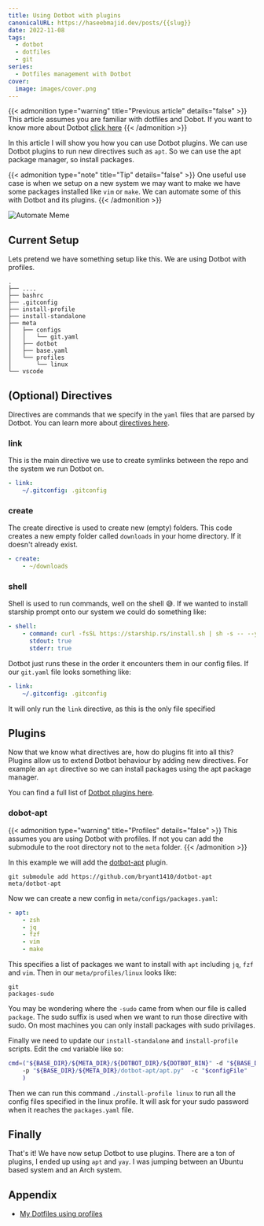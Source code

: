 ```yaml
---
title: Using Dotbot with plugins
canonicalURL: https://haseebmajid.dev/posts/{{slug}}
date: 2022-11-08
tags:
  - dotbot
  - dotfiles
  - git
series:
  - Dotfiles management with Dotbot
cover:
  image: images/cover.png
---
```


{{< admonition type="warning" title="Previous article" details="false" >}}
This article assumes you are familiar with dotfiles and Dobot.
If you want to know more about Dotbot [click here](/posts/2022-10-15-how-to-manage-your-dotfiles-with-dotbot)
{{< /admonition >}}

In this article I will show you how you can use Dotbot plugins. We can use Dotbot plugins to run new directives such as `apt`.
So we can use the apt package manager, so install packages.

{{< admonition type="note" title="Tip" details="false" >}}
One useful use case is when we setup on a new system we may want to make we have some packages installed like `vim` or `make`.
We can automate some of this with Dotbot and its plugins.
{{< /admonition >}}

![Automate Meme](images/automate.png)

## Current Setup

Lets pretend we have something setup like this. We are using Dotbot with profiles.

```
.
├── ....
├── bashrc
├── .gitconfig
├── install-profile
├── install-standalone
├── meta
│   ├── configs
│   │   └── git.yaml
│   ├── dotbot
│   ├── base.yaml
│   └── profiles
│       └── linux
└── vscode
```

## (Optional) Directives

Directives are commands that we specify in the `yaml` files that are parsed by Dotbot.
You can learn more about [directives here](https://github.com/anishathalye/dotbot#link).

### link

This is the main directive we use to create symlinks between the repo and the system we run Dotbot on.

```yaml
- link:
    ~/.gitconfig: .gitconfig
```

### create

The create directive is used to create new (empty) folders. This code creates a new empty folder called `downloads` in your home directory.
If it doesn't already exist.

```yaml
- create:
    - ~/downloads
```

### shell

Shell is used to run commands, well on the shell 😅. If we wanted to install starship prompt onto our system we could do something like:

```yaml
- shell:
    - command: curl -fsSL https://starship.rs/install.sh | sh -s -- --yes
      stdout: true
      stderr: true
```

Dotbot just runs these in the order it encounters them in our config files. If our `git.yaml` file looks something like:

```yaml
- link:
    ~/.gitconfig: .gitconfig
```

It will only run the `link` directive, as this is the only file specified

## Plugins

Now that we know what directives are, how do plugins fit into all this? Plugins allow us to extend Dotbot behaviour by adding new directives. For example an `apt`
directive so we can install packages using the apt package manager.

You can find a full list of [Dotbot plugins here](https://github.com/anishathalye/dotbot/wiki/Plugins).

### dobot-apt

{{< admonition type="warning" title="Profiles" details="false" >}}
This assumes you are using Dotbot with profiles.
If not you can add the submodule to the root directory not to the `meta` folder.
{{< /admonition >}}

In this example we will add the [dotbot-apt](https://github.com/bryant1410/dotbot-apt) plugin.

```
git submodule add https://github.com/bryant1410/dotbot-apt meta/dotbot-apt
```

Now we can create a new config in `meta/configs/packages.yaml`:

```yaml
- apt:
    - zsh
    - jq
    - fzf
    - vim
    - make
```

This specifies a list of packages we want to install with `apt` including `jq`, `fzf` and `vim`.
Then in our `meta/profiles/linux` looks like:

```
git
packages-sudo
```

You may be wondering where the `-sudo` came from when our file is called `package`. The sudo suffix is used when we
want to run those directive with sudo. On most machines you can only install packages with sudo privilages.

Finally we need to update our `install-standalone` and `install-profile` scripts. Edit
the `cmd` variable like so:

```bash
cmd=("${BASE_DIR}/${META_DIR}/${DOTBOT_DIR}/${DOTBOT_BIN}" -d "${BASE_DIR}" \
    -p "${BASE_DIR}/${META_DIR}/dotbot-apt/apt.py"  -c "$configFile"
    )
```

Then we can run this command `./install-profile linux` to run all the config files specified in the linux profile.
It will ask for your sudo password when it reaches the `packages.yaml` file.

## Finally

That's it! We have now setup Dotbot to use plugins. There are a ton of plugins, I ended up using `apt` and `yay`. I was
jumping between an Ubuntu based system and an Arch system.

## Appendix

- [My Dotfiles using profiles](https://gitlab.com/hmajid2301/dotfiles/-/tree/6b83e990861654506e8ecc756af75cf431438a4a)